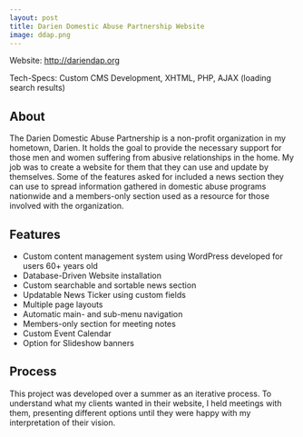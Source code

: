 ```yaml
---
layout: post
title: Darien Domestic Abuse Partnership Website
image: ddap.png
---
```

Website: http://dariendap.org

Tech-Specs: Custom CMS Development, XHTML, PHP, AJAX (loading search results)

## About
The Darien Domestic Abuse Partnership is a non-profit organization in my hometown, Darien.  It holds the goal to provide the necessary support for those men and women suffering from abusive relationships in the home.  My job was to create a website for them that they can use and update by themselves.  Some of the features asked for included a news section they can use to spread information gathered in domestic abuse programs nationwide and a members-only section used as a resource for those involved with the organization.

## Features
* Custom content management system using WordPress developed for users 60+ years old
* Database-Driven Website installation
* Custom searchable and sortable news section
* Updatable News Ticker using custom fields
* Multiple page layouts
* Automatic main- and sub-menu navigation
* Members-only section for meeting notes
* Custom Event Calendar
* Option for Slideshow banners

## Process
This project was developed over a summer as an iterative process.  To understand what my clients wanted in their website, I held meetings with them, presenting different options until they were happy with my interpretation of their vision.
